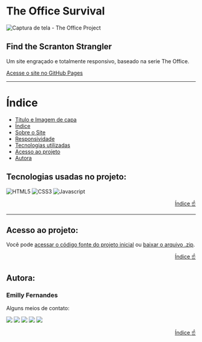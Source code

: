 # The Office Survival

![Captura de tela - The Office Project](https://github.com/emilyfas/The-Office-Survival/assets/115494759/72c06037-4954-4ef5-8a74-fae69d69860e)

## Find the Scranton Strangler
Um site engraçado e totalmente responsivo, baseado na serie The Office.

[Acesse o site no GitHub Pages](https://emilyfas.github.io/The-Office-Survival/)

---
# Índice 
* [Título e Imagem de capa](#the-office-survival)
* [Índice](#índice)
* [Sobre o Site](#sobre-o-site)
* [Responsividade](#responsividadee)
* [Tecnologias utilizadas](#tecnologias-utilizadas)
* [Acesso ao projeto](#acesso-ao-projeto)
* [Autora](#autora)




<div id="tecnologias-utilizadas">

## Tecnologias usadas no projeto:

![HTML5](https://img.shields.io/badge/HTML5-E34F26?style=for-the-badge&logo=html5&logoColor=white)
![CSS3](https://img.shields.io/badge/CSS3-1572B6?style=for-the-badge&logo=css3&logoColor=white)
![Javascript](https://img.shields.io/badge/JavaScript-F7DF1E?style=for-the-badge&logo=javascript&logoColor=black)
  
</div>
<div align="right">

  [Índice :point_up:](#índice)
</div>

---
<div id="acesso-ao-projeto">

## Acesso ao projeto:

Você pode [acessar o código fonte do projeto inicial](https://github.com/emilyfas/The-Office-Survival.git) ou [baixar o arquivo .zip](https://github.com/emilyfas/The-Office-Survival/archive/refs/heads/main.zip).
</div>
<div align="right">

  [Índice :point_up:](#índice)
</div>


## Autora:
### Emilly Fernandes
Alguns meios de contato:
<div>
<a href="https://wa.me/5531989018696?text=Me+mande+um+Oi+%3A%29" target="_blank"><img src="https://img.shields.io/badge/WhatsApp-25D366?style=for-the-badge&logo=whatsapp&logoColor=white" target="_blank"></a>
<a href="https://instagram.com/emillygarai" target="_blank"><img src="https://img.shields.io/badge/-Instagram-%23E4405F?style=for-the-badge&logo=instagram&logoColor=white" target="_blank"></a>
<a href="https://twitter.com/emilly_fernads" target="_blank"><img src="https://img.shields.io/badge/Twitter-1DA1F2?style=for-the-badge&logo=twitter&logoColor=white" target="_blank"></a>
<a href = "mailto:emilly.fernandesads@gmail.com"><img src="https://img.shields.io/badge/Gmail-D14836?style=for-the-badge&logo=gmail&logoColor=white" target="_blank"></a>
<a href="https://www.linkedin.com/in/emilly-fernandes" target="_blank"><img src="https://img.shields.io/badge/-LinkedIn-%230077B5?style=for-the-badge&logo=linkedin&logoColor=white" target="_blank"></a>   
</div>
</div>

<div align="right">

  [Índice :point_up:](#índice)
</div>
